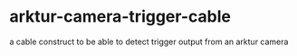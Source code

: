 # arktur-camera-trigger-cable
a cable construct to be able to detect trigger output from an arktur camera
